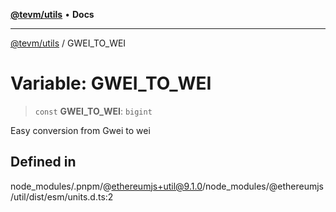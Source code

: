 [**@tevm/utils**](../README.md) • **Docs**

***

[@tevm/utils](../globals.md) / GWEI\_TO\_WEI

# Variable: GWEI\_TO\_WEI

> `const` **GWEI\_TO\_WEI**: `bigint`

Easy conversion from Gwei to wei

## Defined in

node\_modules/.pnpm/@ethereumjs+util@9.1.0/node\_modules/@ethereumjs/util/dist/esm/units.d.ts:2
